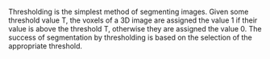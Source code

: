 Thresholding is the simplest method of segmenting images. Given some threshold value T, the voxels of a 3D image are assigned the value 1 if their value is above the threshold T, otherwise they are assigned the value 0. The success of segmentation by thresholding is based on the selection of the appropriate threshold. 
